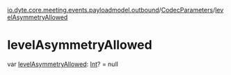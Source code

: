 [io.dyte.core.meeting.events.payloadmodel.outbound](../index.md)/[CodecParameters](index.md)/[levelAsymmetryAllowed](level-asymmetry-allowed.md)

# levelAsymmetryAllowed


var [levelAsymmetryAllowed](level-asymmetry-allowed.md): [Int](https://kotlinlang.org/api/latest/jvm/stdlib/kotlin/-int/index.html)? = null

